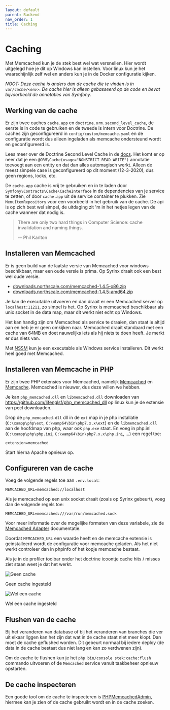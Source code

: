 ```yaml
---
layout: default
parent: Backend
nav_order: 1
title: Caching
---
```


# Caching

Met Memcached kun je de stek best wel wat versnellen. Hier wordt uitgelegd hoe je dit op Windows kan instellen. Voor linux kun je het waarschijnlijk zelf wel en anders kun je in de Docker configuratie kijken.

_NOOT: Deze cache is anders dan de cache die te vinden is in `var/cache/<env>`. De cache hier is alleen gebasseerd op de code en bevat bijvoorbeeld de annotaties van Symfony._

## Werking van de cache

Er zijn twee caches `cache.app` en `doctrine.orm.second_level_cache`, de eerste is in code te gebruiken en de tweede is intern voor Doctrine. De caches zijn geconfigureerd in `config/custom/memcache.yaml` en de configuratie wordt dus alleen ingeladen als memcache ondersteund wordt en geconfigureerd is.

Lees meer over de Doctrine Second Level Cache in de [docs](https://www.doctrine-project.org/projects/doctrine-orm/en/2.7/reference/second-level-cache.html#the-second-level-cache). Het komt er op neer dat je een `@ORM\Cache(usage="NONSTRICT_READ_WRITE")` annotatie toevoegt aan een entity en dat dan alles automagisch werkt. Alleen de meest simpele case is geconfigureerd op dit moment (12-3-2020), dus geen regions, locks, etc.

De `cache.app` cache is vrij te gebruiken en in te laden door `Symfony\Contracts\Cache\CacheInterface` in de dependencies van je service te zetten, of door `cache.app` uit de service container te plukken. Zie `MenuItemRepository` voor een voorbeeld in het gebruik van de cache. De api is op zich best wel simpel, de uitdaging zit 'm in het netjes legen van de cache wanneer dat nodig is.

> There are only two hard things in Computer Science: cache invalidation and naming things.
>
> -- Phil Karlton

## Installeren van Memcached

Er is geen build van de laatste versie van Memcached voor windows beschikbaar, maar een oude versie is prima. Op Syrinx draait ook een best wel oude versie.

* [downloads.northscale.com/memcached-1.4.5-x86.zip](http://downloads.northscale.com/memcached-1.4.5-x86.zip)
* [downloads.northscale.com/memcached-1.4.5-amd64.zip](http://downloads.northscale.com/memcached-1.4.5-amd64.zip)

Je kan de executable uitvoeren en dan draait er een Memcached server op `localhost:11211`, zo simpel is het. Op Syrinx is memcached beschikbaar als unix socket in de data map, maar dit werkt niet echt op Windows.

Het kan handig zijn om Memcached als service te draaien, dan staat ie altijd aan en heb je er geen omkijken naar. Memcached draait standaard met een cache van 64MB en doet nauwelijks iets als hij niets te doen heeft. Je merkt er dus niets van.

Met [NSSM](https://nssm.cc) kun je een executable als Windows service installeren. Dit werkt heel goed met Memcached.

## Installeren van Memcache in PHP

Er zijn twee PHP extensies voor Memcached, namelijk [Memcached](https://www.php.net/manual/en/book.memcached.php) en [Memcache](https://www.php.net/manual/en/book.memcache.php). Memcached is nieuwer, dus deze willen we hebben.

Je kan `php_memcached.dll` en `libmemcached.dll` downloaden van https://github.com/lifenglsf/php_memcached_dll op linux kun je de extensie van pecl downloaden.

Drop de `php_memcached.dll` dll in de `ext` map in je php installatie (`C:\xampp\php\ext`, `C:\wamp64\bin\php7.x.x\ext`) en de `libmemcached.dll` aan de hoofdmap van php, waar ook `php.exe` staat. En voeg in php.ini (`C:\xampp\php\php.ini`, `C:\wamp64\bin\php7.x.x\php.ini`, ...) een regel toe:

```
extension=memcached
```

Start hierna Apache opnieuw op.

## Configureren van de cache

Voeg de volgende regels toe aan `.env.local`:

```
MEMCACHED_URL=memcached://localhost
```

Als je memcached op een unix socket draait (zoals op Syrinx gebeurt), voeg dan de volgende regels toe:

```
MEMCACHED_URL=memcached:///var/run/memcached.sock
```

Voor meer informatie over de mogelijke formaten van deze variabele, zie de [Memcached Adapter](https://symfony.com/doc/current/components/cache/adapters/memcached_adapter.html) documentatie.

Doordat `MEMCACHED_URL` een waarde heeft en de memcache extensie is geinstalleerd wordt de configuratie voor memcache geladen. Als het niet werkt controleer dan in phpinfo of het kopje memcache bestaat.

Als je in de profiler toolbar onder het doctrine icoontje cache hits / misses ziet staan weet je dat het werkt.

![Geen cache](https://i.imgur.com/iXvIu91.png)

Geen cache ingesteld

![Wel een cache](https://i.imgur.com/r7LmBAF.png)

Wel een cache ingesteld

## Flushen van de cache

Bij het veranderen van database of bij het veranderen van branches die ver uit elkaar liggen kan het zijn dat wat in de cache staat niet meer klopt. Dan moet de cache geflushed worden. Dit gebeurt normaal bij iedere deploy (de data in de cache bestaat dus niet lang en kan zo verdwenen zijn).

Om de cache te flushen kun je het `php bin/console stek:cache:flush` commando uitvoeren of de `Memcached` service vanuit taakbeheer opnieuw opstarten.

## De cache inspecteren

Een goede tool om de cache te inspecteren is [PHPMemcachedAdmin](https://github.com/elijaa/phpmemcachedadmin), hiermee kan je zien of de cache gebruikt wordt en in de cache zoeken.
